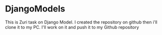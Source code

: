 # DjangoModels
This is Zuri task on Django Model. I created the repository on github then i'll clone it to my PC. I'll work on it and push it to my Github repository 
